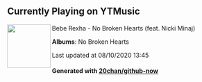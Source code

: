 ## Currently Playing on YTMusic

[<img align="left" width="100" src="https://lh3.googleusercontent.com/v9a_t0MzIoNMyXB2VLk2P0sJolGFDZolelw2jXKQ8NUBZTQnxIoSoURL8NuigIdpJ9pokIzqk2NY97LD">](https://music.youtube.com/channel/UChwSjx8SnvG6k96a9xqYw1g)

Bebe Rexha - No Broken Hearts (feat. Nicki Minaj)

**Albums**: No Broken Hearts

Last updated at 08/10/2020 13:45

#### Generated with [20chan/github-now](https://github.com/20chan/github-now)


<!--
**20chan/20chan** is a ✨ _special_ ✨ repository because its `README.md` (this file) appears on your GitHub profile.

Here are some ideas to get you started:

- 🔭 I’m currently working on ...
- 🌱 I’m currently learning ...
- 👯 I’m looking to collaborate on ...
- 🤔 I’m looking for help with ...
- 💬 Ask me about ...
- 📫 How to reach me: ...
- 😄 Pronouns: ...
- ⚡ Fun fact: ...
-->
